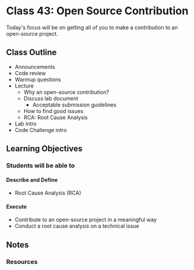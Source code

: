 # Class 43: Open Source Contribution

Today's focus will be on getting all of you to make a contribution to an open-source project.

## Class Outline

- Announcements
- Code review
- Warmup questions
- Lecture
  - Why an open-source contribution?
  - Discuss lab document
    - Acceptable submission guidelines
  - How to find good issues
  - RCA: Root Cause Analysis
- Lab intro
- Code Challenge intro

## Learning Objectives

### Students will be able to

#### Describe and Define

- Root Cause Analysis (RCA)

#### Execute

- Contribute to an open-source project in a meaningful way
- Conduct a root cause analysis on a technical issue

## Notes

### Resources
